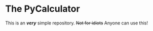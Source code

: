 # The PyCalculator 

This is an ***very*** simple repository. ~~Not for idiots~~ Anyone can use this!

